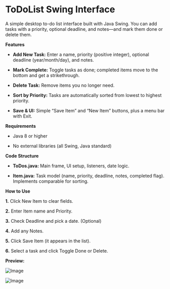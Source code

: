 # ToDoList Swing Interface
A simple desktop to-do list interface built with Java Swing. You can add tasks with a priority, optional deadline, and notes—and mark them done or delete them.

**Features**

- **Add New Task:** Enter a name, priority (positive integer), optional deadline (year/month/day), and notes.

- **Mark Complete:** Toggle tasks as done; completed items move to the bottom and get a strikethrough.

- **Delete Task:** Remove items you no longer need.

- **Sort by Priority:** Tasks are automatically sorted from lowest to highest priority.

- **Save & UI:** Simple “Save Item” and “New Item” buttons, plus a menu bar with Exit.

**Requirements**

- Java 8 or higher

- No external libraries (all Swing, Java standard)


**Code Structure**

- **ToDos.java:** Main frame, UI setup, listeners, date logic.

- **Item.java:** Task model (name, priority, deadline, notes, completed flag). Implements comparable for sorting.


**How to Use**

**1.** Click New Item to clear fields.

**2.** Enter Item name and Priority.

**3.** Check Deadline and pick a date. (Optional) 

**4.** Add any Notes.

**5.** Click Save Item (it appears in the list).

**6.** Select a task and click Toggle Done or Delete.



**Preview:**

![Image](https://github.com/user-attachments/assets/09545d16-bb68-4bd9-995e-eede76b41efc)

![Image](https://github.com/user-attachments/assets/d5f81361-2251-4de1-be9f-474c9e39ddb4)
